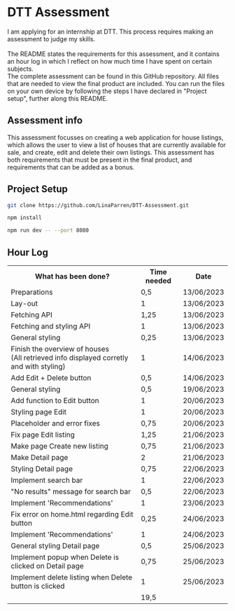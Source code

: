 # DTT Assessment
I am applying for an internship at DTT. This process requires making an assessment to judge my skills. <br><br>
The README states the requirements for this assessment, and it contains an hour log in which I reflect on how much time I have spent on certain subjects. <br>
The complete assessment can be found in this GitHub repository. All files that are needed to view the final product are included. You can run the files on your own device by following the steps I have declared in "Project setup", further along this README.


## Assessment info
This assessment focusses on creating a web application for house listings, which allows the user to view a list of houses that are currently available for sale, and create, edit and delete their own listings. This assessment has both requirements that must be present in the final product, and requirements that can be added as a bonus. 


## Project Setup
``` sh
git clone https://github.com/LinaParren/DTT-Assessment.git
```

```sh
npm install
```

```sh
npm run dev -- --port 8080
```

## Hour Log

<table>
  <tr>
    <th>What has been done?</th>
    <th>Time needed</th>
    <th>Date</th>
  </tr>
  <tr>
    <td>Preparations</td>
    <td>0,5</td>
    <td>13/06/2023</td>
  </tr>
  <tr>
    <td>Lay-out</td>
    <td>1</td>
    <td>13/06/2023</td>
  </tr>
  <tr>
    <td>Fetching API</td>
    <td>1,25</td>
    <td>13/06/2023</td>
  </tr>
  <tr>
    <td>Fetching and styling API</td>
    <td>1</td>
    <td>13/06/2023</td>
  </tr>
  <tr>
    <td>General styling</td>
    <td>0,25</td>
    <td>13/06/2023</td>
  </tr>
  <tr>
    <td>Finish the overview of houses <br> (All retrieved info displayed corretly and with styling) </td>
    <td>1</td>
    <td>14/06/2023</td>
  </tr>
  <tr>
    <td>Add Edit + Delete button</td>
    <td>0,5</td>
    <td>14/06/2023</td>
  </tr>
  <tr>
    <td>General styling</td>
    <td>0,5</td>
    <td>19/06/2023</td>
  </tr>
  <tr>
    <td>Add function to Edit button</td>
    <td>1</td>
    <td>20/06/2023</td>
  </tr>
  <tr>
    <td>Styling page Edit</td>
    <td>1</td>
    <td>20/06/2023</td>
  </tr>
  <tr>
    <td>Placeholder and error fixes</td>
    <td>0,75</td>
    <td>20/06/2023</td>
  </tr>
  <tr>
    <td>Fix page Edit listing</td>
    <td>1,25</td>
    <td>21/06/2023</td>
  </tr>
  <tr>
    <td>Make page Create new listing</td>
    <td>0,75</td>
    <td>21/06/2023</td>
  </tr>
  <tr>
    <td>Make Detail page</td>
    <td>2</td>
    <td>21/06/2023</td>
  </tr>
  <tr>
    <td>Styling Detail page</td>
    <td>0,75</td>
    <td>22/06/2023</td>
  </tr>
  <tr>
    <td>Implement search bar</td>
    <td>1</td>
    <td>22/06/2023</td>
  </tr>
  <tr>
    <td>"No results" message for search bar</td>
    <td>0,5</td>
    <td>22/06/2023</td>
  </tr>
  <tr>
    <td>Implement 'Recommendations'</td>
    <td>1</td>
    <td>23/06/2023</td>
  </tr>
  <tr>
    <td>Fix error on home.html regarding Edit button</td>
    <td>0,25</td>
    <td>24/06/2023</td>
  </tr>
  <tr>
    <td>Implement 'Recommendations'</td>
    <td>1</td>
    <td>24/06/2023</td>
  </tr>

  <tr>
    <td>General styling Detail page</td>
    <td>0,5</td>
    <td>25/06/2023</td>
  </tr>
  <tr>
    <td>Implement popup when Delete is clicked on Detail page</td>
    <td>0,75</td>
    <td>25/06/2023</td>
  </tr>
  <tr>
    <td>Implement delete listing when Delete button is clicked</td>
    <td>1</td>
    <td>25/06/2023</td>
  </tr>
  <tr>
    <td></td>
    <td>19,5</td>
    <td></td>
  </tr>
</table>
